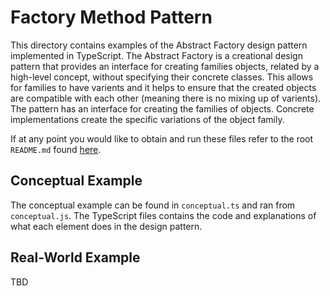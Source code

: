 # Factory Method Pattern
This directory contains examples of the Abstract Factory design pattern implemented in TypeScript. The Abstract Factory is a creational design pattern that provides an interface for creating families objects, related by a high-level concept, without specifying their concrete classes. This allows for families to have varients and it helps to ensure that the created objects are compatible with each other (meaning there is no mixing up of varients). The pattern has an interface for creating the families of objects. Concrete implementations create the specific variations of the object family.

If at any point you would like to obtain and run these files refer to the root `README.md` found [here](../../).

## Conceptual Example
The conceptual example can be found in `conceptual.ts` and ran from `conceptual.js`. The TypeScript files contains the code and explanations of what each element does in the design pattern.

## Real-World Example
TBD
